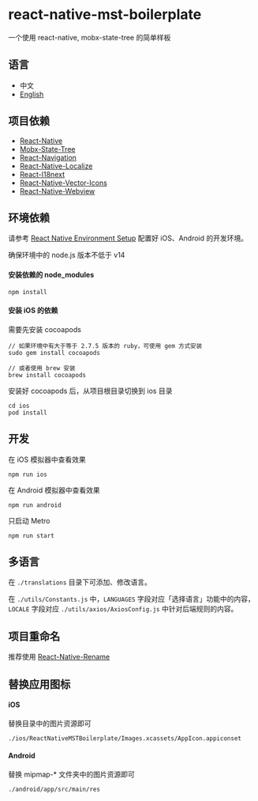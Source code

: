 # react-native-mst-boilerplate

一个使用 react-native, mobx-state-tree 的简单样板

## 语言

- 中文
- [English](README.md)

## 项目依赖

- [React-Native](https://reactnative.dev)
- [Mobx-State-Tree](https://mobx-state-tree.js.org)
- [React-Navigation](https://reactnavigation.org)
- [React-Native-Localize](https://github.com/zoontek/react-native-localize)
- [React-I18next](https://github.com/i18next/react-i18next)
- [React-Native-Vector-Icons](https://github.com/oblador/react-native-vector-icons)
- [React-Native-Webview](https://github.com/react-native-webview/react-native-webview)

## 环境依赖

请参考 [React Native Environment Setup](https://reactnative.dev/docs/environment-setup) 配置好 iOS、Android 的开发环境。

确保环境中的 node.js 版本不低于 v14


#### 安装依赖的 node_modules

```
npm install
```

#### 安装 iOS 的依赖

需要先安装 cocoapods

```
// 如果环境中有大于等于 2.7.5 版本的 ruby，可使用 gem 方式安装
sudo gem install cocoapods

// 或者使用 brew 安装
brew install cocoapods
```

安装好 cocoapods 后，从项目根目录切换到 ios 目录

```
cd ios
pod install
```

## 开发

在 iOS 模拟器中查看效果

```
npm run ios
```

在 Android 模拟器中查看效果

```
npm run android
```

只启动 Metro

```
npm run start
```

## 多语言

在 `./translations` 目录下可添加、修改语言。

在 `./utils/Constants.js` 中，`LANGUAGES` 字段对应「选择语言」功能中的内容，`LOCALE` 字段对应 `./utils/axios/AxiosConfig.js` 中针对后端规则的内容。



## 项目重命名

推荐使用 [React-Native-Rename](https://github.com/junedomingo/react-native-rename)

## 替换应用图标

#### iOS

替换目录中的图片资源即可

```
./ios/ReactNativeMSTBoilerplate/Images.xcassets/AppIcon.appiconset

```

#### Android

替换 mipmap-* 文件夹中的图片资源即可

```
./android/app/src/main/res
```
